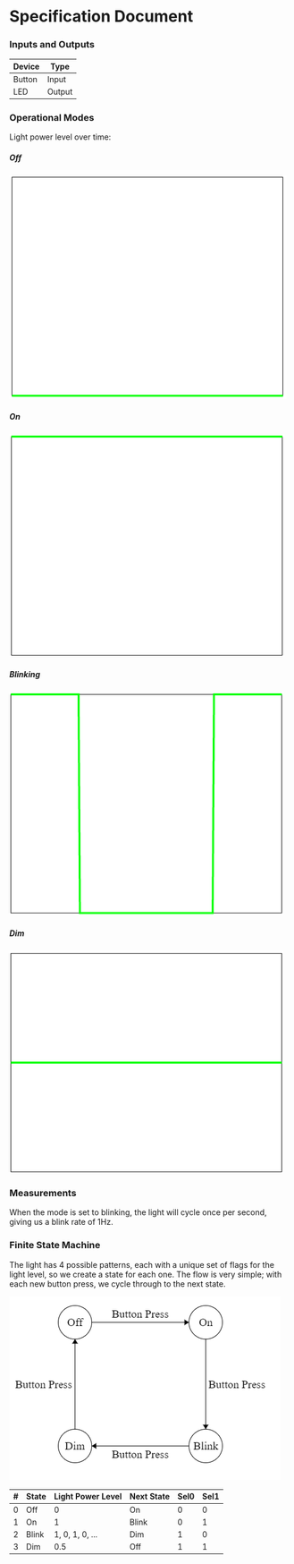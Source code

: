 # Specification Document


### Inputs and Outputs

| Device | Type   |
|--------|--------|
| Button | Input  |
| LED    | Output |


### Operational Modes

Light power level over time:

##### Off
![Off](images/off.png)

##### On
![On](images/on.png)

##### Blinking

![Blinking](images/blinking.png)

##### Dim
![Dim](images/dim.png)


### Measurements

When the mode is set to blinking, the light will cycle once per second, giving us a blink rate of 1Hz.


### Finite State Machine

The light has 4 possible patterns, each with a unique set of flags for the light level, so we create a state for each one. The flow is very simple; with each new button press, we cycle through to the next state.

![FSM](images/fsm.png)

| # | State | Light Power Level | Next State | Sel0 | Sel1 |
|---|-------|-------------------|------------|------|------|
| 0 | Off   | 0                 | On         | 0    | 0    |
| 1 | On    | 1                 | Blink      | 0    | 1    |
| 2 | Blink | 1, 0, 1, 0, ...   | Dim        | 1    | 0    |
| 3 | Dim   | 0.5               | Off        | 1    | 1    |
